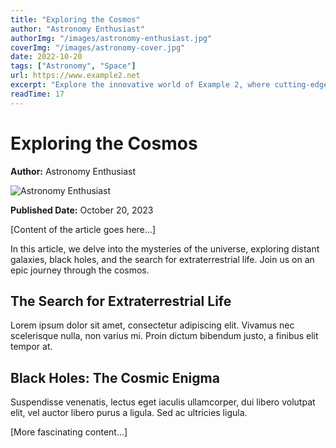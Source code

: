 ```yaml
---
title: "Exploring the Cosmos"
author: "Astronomy Enthusiast"
authorImg: "/images/astronomy-enthusiast.jpg"
coverImg: "/images/astronomy-cover.jpg"
date: 2022-10-20
tags: ["Astronomy", "Space"]
url: https://www.example2.net
excerpt: "Explore the innovative world of Example 2, where cutting-edge technology meets creativity. From advanced gadgets to artistic designs, there's something for everyone."
readTime: 17
---
```


# Exploring the Cosmos


**Author:** Astronomy Enthusiast

![Astronomy Enthusiast](authorImg)

**Published Date:** October 20, 2023

[Content of the article goes here...]

In this article, we delve into the mysteries of the universe, exploring distant galaxies, black holes, and the search for extraterrestrial life. Join us on an epic journey through the cosmos.

## The Search for Extraterrestrial Life

Lorem ipsum dolor sit amet, consectetur adipiscing elit. Vivamus nec scelerisque nulla, non varius mi. Proin dictum bibendum justo, a finibus elit tempor at.

## Black Holes: The Cosmic Enigma

Suspendisse venenatis, lectus eget iaculis ullamcorper, dui libero volutpat elit, vel auctor libero purus a ligula. Sed ac ultricies ligula.

[More fascinating content...]
